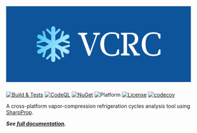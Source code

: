 # ![VCRC](https://raw.githubusercontent.com/portyanikhin/VCRC/main/src/VCRC/pictures/header.png)

[![Build & Tests](https://github.com/portyanikhin/VCRC/actions/workflows/build-and-tests.yml/badge.svg)](https://github.com/portyanikhin/VCRC/actions/workflows/build-and-tests.yml)
[![CodeQL](https://github.com/portyanikhin/VCRC/actions/workflows/codeql-analysis.yml/badge.svg)](https://github.com/portyanikhin/VCRC/actions/workflows/codeql-analysis.yml)
[![NuGet](https://img.shields.io/nuget/v/VCRC)](https://www.nuget.org/packages/VCRC)
![Platform](https://img.shields.io/badge/platform-win--64%20%7C%20mac--64%20%7C%20linux--64-lightgrey)
[![License](https://img.shields.io/github/license/portyanikhin/VCRC)](https://github.com/portyanikhin/VCRC/blob/main/LICENSE)
[![codecov](https://codecov.io/gh/portyanikhin/VCRC/branch/main/graph/badge.svg?token=aJmrRHNQnS)](https://codecov.io/gh/portyanikhin/VCRC)

A cross-platform vapor-compression refrigeration cycles analysis tool
using [SharpProp](https://github.com/portyanikhin/SharpProp).

_**See [full documentation](https://github.com/portyanikhin/VCRC).**_
